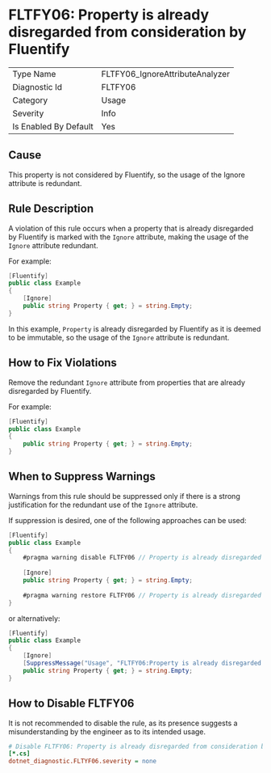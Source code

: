 # FLTFY06: Property is already disregarded from consideration by Fluentify

<table>
<tr>
  <td>Type Name</td>
  <td>FLTFY06_IgnoreAttributeAnalyzer</td>
</tr>
<tr>
  <td>Diagnostic Id</td>
  <td>FLTFY06</td>
</tr>
<tr>
  <td>Category</td>
  <td>Usage</td>
</tr>
<tr>
  <td>Severity</td>
  <td>Info</td>
</tr>
<tr>
  <td>Is Enabled By Default</td>
  <td>Yes</td>
</tr>
</table>

## Cause

This property is not considered by Fluentify, so the usage of the Ignore attribute is redundant.

## Rule Description

A violation of this rule occurs when a property that is already disregarded by Fluentify is marked with the `Ignore` attribute, making the usage of the `Ignore` attribute redundant.

For example:

```csharp
[Fluentify]
public class Example
{
    [Ignore]
    public string Property { get; } = string.Empty;
}
```

In this example, `Property` is already disregarded by Fluentify as it is deemed to be immutable, so the usage of the `Ignore` attribute is redundant.

## How to Fix Violations

Remove the redundant `Ignore` attribute from properties that are already disregarded by Fluentify.

For example:

```csharp
[Fluentify]
public class Example
{
    public string Property { get; } = string.Empty;
}
```

## When to Suppress Warnings

Warnings from this rule should be suppressed only if there is a strong justification for the redundant use of the `Ignore` attribute.

If suppression is desired, one of the following approaches can be used:

```csharp
[Fluentify]
public class Example
{
    #pragma warning disable FLTFY06 // Property is already disregarded from consideration by Fluentify
    
    [Ignore]
    public string Property { get; } = string.Empty;
    
    #pragma warning restore FLTFY06 // Property is already disregarded from consideration by Fluentify
}
```

or alternatively:

```csharp
[Fluentify]
public class Example
{
    [Ignore]
    [SuppressMessage("Usage", "FLTFY06:Property is already disregarded from consideration by Fluentify", Justification = "Explanation for suppression")]
    public string Property { get; } = string.Empty;
}
```

## How to Disable FLTFY06

It is not recommended to disable the rule, as its presence suggests a misunderstanding by the engineer as to its intended usage.

```ini
# Disable FLTFY06: Property is already disregarded from consideration by Fluentify
[*.cs]
dotnet_diagnostic.FLTYF06.severity = none
```
